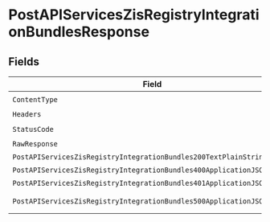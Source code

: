 # PostAPIServicesZisRegistryIntegrationBundlesResponse


## Fields

| Field                                                                                                                                                        | Type                                                                                                                                                         | Required                                                                                                                                                     | Description                                                                                                                                                  |
| ------------------------------------------------------------------------------------------------------------------------------------------------------------ | ------------------------------------------------------------------------------------------------------------------------------------------------------------ | ------------------------------------------------------------------------------------------------------------------------------------------------------------ | ------------------------------------------------------------------------------------------------------------------------------------------------------------ |
| `ContentType`                                                                                                                                                | *string*                                                                                                                                                     | :heavy_check_mark:                                                                                                                                           | N/A                                                                                                                                                          |
| `Headers`                                                                                                                                                    | map[string][]*string*                                                                                                                                        | :heavy_minus_sign:                                                                                                                                           | N/A                                                                                                                                                          |
| `StatusCode`                                                                                                                                                 | *int*                                                                                                                                                        | :heavy_check_mark:                                                                                                                                           | N/A                                                                                                                                                          |
| `RawResponse`                                                                                                                                                | [*http.Response](https://pkg.go.dev/net/http#Response)                                                                                                       | :heavy_minus_sign:                                                                                                                                           | N/A                                                                                                                                                          |
| `PostAPIServicesZisRegistryIntegrationBundles200TextPlainString`                                                                                             | **string*                                                                                                                                                    | :heavy_minus_sign:                                                                                                                                           | OK                                                                                                                                                           |
| `PostAPIServicesZisRegistryIntegrationBundles400ApplicationJSONObject`                                                                                       | [*PostAPIServicesZisRegistryIntegrationBundles400ApplicationJSON](../../models/operations/postapiserviceszisregistryintegrationbundles400applicationjson.md) | :heavy_minus_sign:                                                                                                                                           | Bad Request                                                                                                                                                  |
| `PostAPIServicesZisRegistryIntegrationBundles401ApplicationJSONObject`                                                                                       | [*PostAPIServicesZisRegistryIntegrationBundles401ApplicationJSON](../../models/operations/postapiserviceszisregistryintegrationbundles401applicationjson.md) | :heavy_minus_sign:                                                                                                                                           | Unauthorized                                                                                                                                                 |
| `PostAPIServicesZisRegistryIntegrationBundles500ApplicationJSONObject`                                                                                       | [*PostAPIServicesZisRegistryIntegrationBundles500ApplicationJSON](../../models/operations/postapiserviceszisregistryintegrationbundles500applicationjson.md) | :heavy_minus_sign:                                                                                                                                           | Internal Server Error                                                                                                                                        |